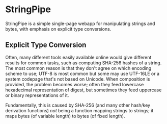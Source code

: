 # StringPipe

StringPipe is a simple single-page webapp for manipulating strings and bytes, with emphasis on explicit type conversions.

## Explicit Type Conversion

Often, many different tools easily available online would give different results for common tasks, such as computing SHA-256 hashes of a string.
The most common reason is that they don't agree on which encoding scheme to use; UTF-8 is most common but some may use UTF-16LE or a system codepage that's not based on Unicode.
When composition is provided, the problem becomes worse; often they feed lowercase hexadecimal representation of digest, but sometimes they feed uppercase or binary representations of it.

Fundamentally, this is caused by SHA-256 (and many other hash/key derivation functions) *not* being a function mapping strings to strings; it maps bytes (of variable length) to bytes (of fixed length).
